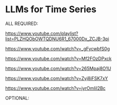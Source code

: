 # LLMs for Time Series

ALL REQUIRED:

https://www.youtube.com/playlist?list=PLZHQObOWTQDNU6R1_67000Dx_ZCJB-3pi

https://www.youtube.com/watch?v=_gFycwbfS0g

https://www.youtube.com/watch?v=Mf2FOzDPxck

https://www.youtube.com/watch?v=265Mpaj8O1U

https://www.youtube.com/watch?v=Zyj8iFSK7xY

https://www.youtube.com/watch?v=jyrOmIiI2Bc

OPTIONAL:
